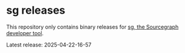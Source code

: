 # sg releases

This repository only contains binary releases for [sg, the Sourcegraph developer tool](https://github.com/sourcegraph/sourcegraph/tree/main/dev/sg#readme).

Latest release: 2025-04-22-16-57

